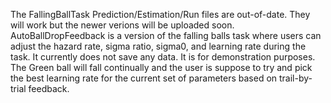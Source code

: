The FallingBallTask Prediction/Estimation/Run files are out-of-date. They will work but the newer verions will be uploaded soon.
AutoBallDropFeedback is a version of the falling balls task where users can adjust the hazard rate, sigma ratio, sigma0, and learning rate during the task. It currently does not save any data. It is for demonstration purposes. The Green ball will fall continually and the user is suppose to try and pick the best learning rate for the current set of parameters based on trail-by-trial feedback.
